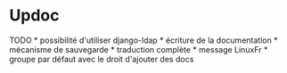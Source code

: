 Updoc
=====

TODO
    * possibilité d'utiliser django-ldap
    * écriture de la documentation
    * mécanisme de sauvegarde
    * traduction complète
    * message LinuxFr
    * groupe par défaut avec le droit d'ajouter des docs
